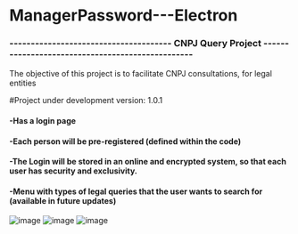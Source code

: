 # ManagerPassword---Electron
<h3>-------------------------------------- CNPJ Query Project -------------------------------------------------</h3>
The objective of this project is to facilitate CNPJ consultations, for legal entities


#Project under development
version: 1.0.1

<div>
<h4>-Has a login page</h4>
<h4>-Each person will be pre-registered (defined within the code)</h4>
 <h4>-The Login will be stored in an online and encrypted system, so that each user has security and exclusivity.</h4>
 <h4>-Menu with types of legal queries that the user wants to search for (available in future updates)</h4>
 </div>
 
![image](https://user-images.githubusercontent.com/70579914/199047114-b22000b4-590e-48b2-8749-4bdf24842462.png)
![image](https://user-images.githubusercontent.com/70579914/199047124-cedc31f6-2e14-41c7-8375-658ed58b3a4a.png)
![image](https://user-images.githubusercontent.com/70579914/199047131-fcbd7cb0-2fbb-40cb-9d95-8c846627d528.png)


